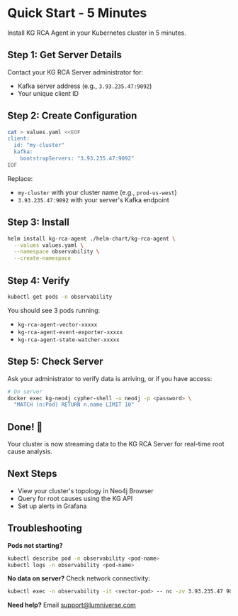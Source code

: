# Quick Start - 5 Minutes

Install KG RCA Agent in your Kubernetes cluster in 5 minutes.

## Step 1: Get Server Details

Contact your KG RCA Server administrator for:
- Kafka server address (e.g., `3.93.235.47:9092`)
- Your unique client ID

## Step 2: Create Configuration

```bash
cat > values.yaml <<EOF
client:
  id: "my-cluster"
  kafka:
    bootstrapServers: "3.93.235.47:9092"
EOF
```

Replace:
- `my-cluster` with your cluster name (e.g., `prod-us-west`)
- `3.93.235.47:9092` with your server's Kafka endpoint

## Step 3: Install

```bash
helm install kg-rca-agent ./helm-chart/kg-rca-agent \
  --values values.yaml \
  --namespace observability \
  --create-namespace
```

## Step 4: Verify

```bash
kubectl get pods -n observability
```

You should see 3 pods running:
- `kg-rca-agent-vector-xxxxx`
- `kg-rca-agent-event-exporter-xxxxx`
- `kg-rca-agent-state-watcher-xxxxx`

## Step 5: Check Server

Ask your administrator to verify data is arriving, or if you have access:

```bash
# On server
docker exec kg-neo4j cypher-shell -u neo4j -p <password> \
  "MATCH (n:Pod) RETURN n.name LIMIT 10"
```

## Done! 🎉

Your cluster is now streaming data to the KG RCA Server for real-time root cause analysis.

## Next Steps

- View your cluster's topology in Neo4j Browser
- Query for root causes using the KG API
- Set up alerts in Grafana

## Troubleshooting

**Pods not starting?**
```bash
kubectl describe pod -n observability <pod-name>
kubectl logs -n observability <pod-name>
```

**No data on server?**
Check network connectivity:
```bash
kubectl exec -n observability -it <vector-pod> -- nc -zv 3.93.235.47 9092
```

**Need help?** Email support@lumniverse.com
